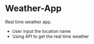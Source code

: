 # Weather-App
Real time weather app.

- User input the location name
- Using API to get the real time weather
